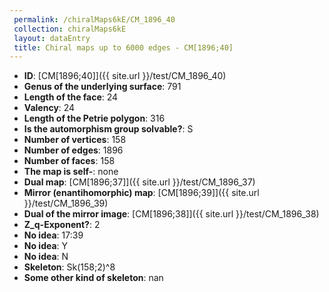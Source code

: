```yaml
--- 
 permalink: /chiralMaps6kE/CM_1896_40 
 collection: chiralMaps6kE
 layout: dataEntry
 title: Chiral maps up to 6000 edges - CM[1896;40]
---
```


- **ID**: [CM[1896;40]]({{ site.url }}/test/CM_1896_40)
- **Genus of the underlying surface**: 791
- **Length of the face**: 24
- **Valency**: 24
- **Length of the Petrie polygon**: 316
- **Is the automorphism group solvable?**: S
- **Number of vertices**: 158
- **Number of edges**: 1896
- **Number of faces**: 158
- **The map is self-**: none
- **Dual map**: [CM[1896;37]]({{ site.url }}/test/CM_1896_37)
- **Mirror (enantihomorphic) map**: [CM[1896;39]]({{ site.url }}/test/CM_1896_39)
- **Dual of the mirror image**: [CM[1896;38]]({{ site.url }}/test/CM_1896_38)
- **Z_q-Exponent?**: 2
- **No idea**:  17:39
- **No idea**: Y
- **No idea**: N
- **Skeleton**: Sk(158;2)^8
- **Some other kind of skeleton**: nan
